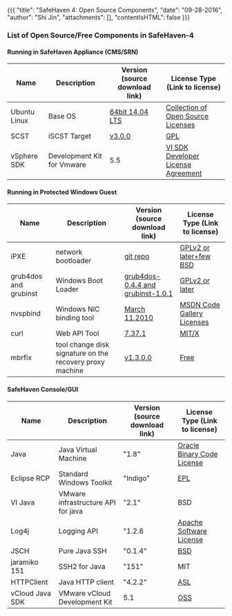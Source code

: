 {{{
  "title": "SafeHaven 4: Open Source Components",
  "date": "09-28-2016",
  "author": "Shi Jin",
  "attachments": [],
  "contentIsHTML": false
}}}

### List of Open Source/Free Components in SafeHaven-4

#### Running in SafeHaven Appliance (CMS/SRN)

| Name|  Description| Version (source download link) |  License Type (Link to license)|
|---|---|---|---|
|Ubuntu Linux| Base OS| [64bit 14.04 LTS](http://cdimage.ubuntu.com/releases/14.04/release/source/) | [Collection of Open Source Licenses](http://www.ubuntu.com/project/about-ubuntu/licensing)|
|SCST| iSCST Target| [v3.0.0](http://scst.sourceforge.net/downloads.html) | [GPL](http://www.gnu.org/licenses/gpl-3.0.en.html)|
|vSphere SDK|Development Kit for Vmware |5.5| [VI SDK Developer License Agreement](http://communities.vmware.com/docs/DOC-7983)|

#### Running in Protected Windows Guest

| Name|  Description| Version (source download link) |  License Type (Link to license)|
|---|---|---|---|
|iPXE| network bootloader| [git repo](https://git.ipxe.org/ipxe.git) |[GPLv2 or later+few BSD](http://ipxe.org/licensing)|
|grub4dos and grubinst|Windows Boot Loader| [grub4dos-0.4.4 and grubinst-1.0.1](http://sourceforge.net/projects/grub4dos/files/?source=navbar) |[GPLv2 or later](https://gna.org/projects/grub4dos/)|
|nvspbind|Windows NIC binding tool|[March 11,2010](http://archive.msdn.microsoft.com/nvspbind/Release/ProjectReleases.aspx?ReleaseId=3837)|[MSDN Code Gallery Licenses](http://archive.msdn.microsoft.com/nvspbind/Project/License.aspx)|
|curl|Web API Tool|[7.37.1](http://curl.haxx.se/download.html)|[MIT/X](http://curl.haxx.se/docs/copyright.html)|
|mbrfix|tool change disk signature on the recovery proxy machine|[v1.3.0.0](http://www.sysint.no/mbrfix)|[Free](http://www.sysint.no/nedlasting/mbrfix.htm)|

#### SafeHaven Console/GUI


| Name|  Description| Version (source download link) |  License Type (Link to license)|
|---|---|---|---|
|Java| Java Virtual Machine | "1.8" | [Oracle Binary Code License](http://www.oracle.com/technetwork/java/javase/jre-8-readme-2095710.html)|
|Eclipse RCP| Standard Windows Toolkit | "Indigo" | [EPL](http://www.eclipse.org/org/documents/epl-v10.php)|
|VI Java| VMware infrastructure API for java | "2.1" | BSD|
|Log4j| Logging API | "1.2.8 | [Apache Software License](http://logging.apache.org/log4j/1.2/license.html)|
|JSCH|Pure Java SSH|"0.1.4"|[BSD](http://www.jcraft.com/jsch/LICENSE.txt)|
|jaramiko 151| SSH2 for Java| "151" | MIT|
|HTTPClient| Java HTTP client | "4.2.2" | [ASL](http://www.apache.org/licenses/LICENSE-2.0)|
|vCloud Java SDK| VMware vCloud Development Kit |5.1|[OSS](https://vdc-download.vmware.com/vmwb-repository/dcr/e80c7676-4a1b-47d4-8ea7-ea241c768afe/592467d9-d315-4215-b8c9-e6c0e5169a26/open_source_licenses.txt?vdcDownload=1414799679_0f584db2307c6876992820b9cacb28ba)|



